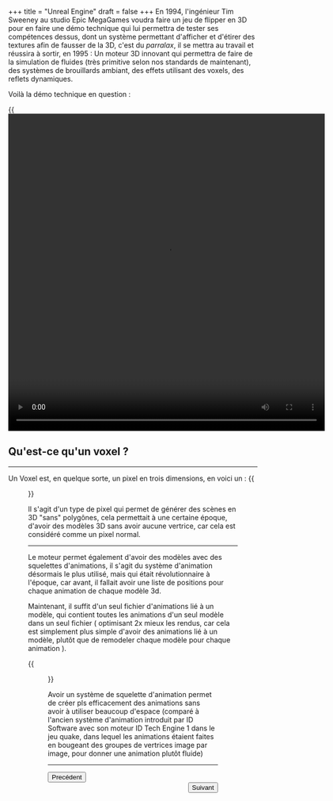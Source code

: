 +++
title = "Unreal Engine"
draft = false
+++
En 1994, l'ingénieur Tim Sweeney au studio Epic MegaGames voudra faire un jeu de 
flipper en 3D pour en faire une démo technique qui lui permettra de tester ses
compétences dessus, dont un système permettant d'afficher et d'étirer des
textures afin de fausser de la 3D, c'est du _*parralax*_, il se mettra au
travail et réussira à sortir, en 1995 : Un moteur 3D innovant qui permettra de
faire de la simulation de fluides (très primitive selon nos standards de
maintenant), des systèmes de brouillards ambiant, des effets utilisant des
voxels, des reflets dynamiques.

Voilà la démo technique en question :

{{<video src="https://azrael-iii.github.io/portfolio.github.io/vids/UE1_flyby_intro.mp4" height="640" width="640">}}

## Qu'est-ce qu'un voxel ?
***

Un Voxel est, en quelque sorte, un pixel en trois dimensions, en voici un :
{{<figure src="https://azrael-iii.github.io/portfolio.github.io/pics/voxel_example.webp" alt="Exemple de Voxel" position="center" style="border-radius: 8px;" caption="Voici un voxel" captionPosition="right" captionStyle="color: black;" >}}

Il s'agit d'un type de pixel qui permet de générer des scènes en 3D "sans"
polygônes, cela permettait à une certaine époque, d'avoir des modèles 3D sans
avoir aucune vertrice, car cela est considéré comme un pixel normal.
***
Le moteur permet également d'avoir des modèles avec des squelettes d'animations,
il s'agit du système d'animation désormais le plus utilisé, mais qui était
révolutionnaire à l'époque, car avant, il fallait avoir une liste de positions
pour chaque animation de chaque modèle 3d.

Maintenant, il suffit d'un seul fichier d'animations lié à un modèle,
qui contient toutes les animations d'un seul modèle dans un seul fichier 
( optimisant 2x mieux les rendus, car cela est simplement plus simple d'avoir
des animations lié à un modèle, plutôt que de remodeler chaque modèle pour
chaque animation ).

{{<figure src="https://azrael-iii.github.io/portfolio.github.io/pics/skeleton_bodies.webp" alt="Exemple de Voxel" position="center" style="border-radius: 8px;" caption="Voici un squelette sur Unreal" captionPosition="right" captionStyle="color: black;" >}}

Avoir un système de squelette d'animation permet de créer pls efficacement des
animations sans avoir à utiliser beaucoup d'espace (comparé à l'ancien système
d'animation introduit par ID Software avec son moteur ID Tech Engine 1 dans le
jeu quake, dans lequel les animations étaient faites en bougeant des groupes de
vertrices image par image, pour donner une animation plutôt fluide)

***
<div align="left"><button onclick="window.location.href='https://azrael-iii.github.io/portfolio.github.io/veille/veille_p3';">Precédent</button></div> 
<div align="right"><button onclick="window.location.href='https://azrael-iii.github.io/portfolio.github.io/veille/veille_p5';">Suivant</button></div>